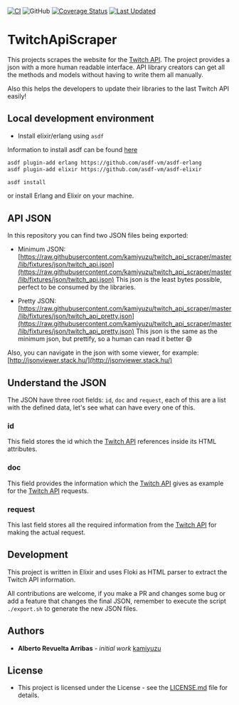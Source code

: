 [![CI](https://github.com/kamiyuzu/twitch_api_scraper/actions/workflows/elixir.yml/badge.svg)](https://github.com/kamiyuzu/twitch_api_scraper/actions/workflows/elixir.yml/badge.svg)
![GitHub](https://img.shields.io/github/license/kamiyuzu/twitch_api_scraper)
[![Coverage Status](https://coveralls.io/repos/github/kamiyuzu/twitch_api_scraper/badge.svg?branch=main)](https://coveralls.io/github/kamiyuzu/twitch_api_scraper?branch=main)
[![Last Updated](https://img.shields.io/github/last-commit/kamiyuzu/twitch_api_scraper.svg)](https://github.com/kamiyuzu/twitch_api_scraper/commits/main)

# TwitchApiScraper

This projects scrapes the website for the [Twitch API](https://dev.twitch.tv/docs/api/reference). The project provides a json with a more human readable interface. API library creators can get all the methods and models without having to write them all manually.

Also this helps the developers to update their libraries to the last Twitch API easily!

## Local development environment

- Install elixir/erlang using `asdf`

Information to install asdf can be found [here](https://github.com/asdf-vm/asdf)

```bash
asdf plugin-add erlang https://github.com/asdf-vm/asdf-erlang
asdf plugin-add elixir https://github.com/asdf-vm/asdf-elixir
```

```bash
asdf install
```

or install Erlang and Elixir on your machine.

## API JSON

In this repository you can find two JSON files being exported:

- Minimum JSON: [https://raw.githubusercontent.com/kamiyuzu/twitch_api_scraper/master/lib/fixtures/json/twitch_api.json](https://raw.githubusercontent.com/kamiyuzu/twitch_api_scraper/master/lib/fixtures/json/twitch_api.json)
  This json is the least bytes possible, perfect to be consumed by the libraries.

- Pretty JSON: [https://raw.githubusercontent.com/kamiyuzu/twitch_api_scraper/master/lib/fixtures/json/twitch_api_pretty.json](https://raw.githubusercontent.com/kamiyuzu/twitch_api_scraper/master/lib/fixtures/json/twitch_api_pretty.json)
  This json is the same as the minimum json, but prettify, so a human can read it better 😄

Also, you can navigate in the json with some viewer, for example: [http://jsonviewer.stack.hu/](http://jsonviewer.stack.hu/)

## Understand the JSON

The JSON have three root fields: `id`, `doc` and `request`, each of this are a list with the defined data, let's see what can have every one of this.

### id

This field stores the id which the [Twitch API](https://dev.twitch.tv/docs/api/reference) references inside its HTML attributes.

### doc

This field provides the information which the [Twitch API](https://dev.twitch.tv/docs/api/reference) gives as example for the [Twitch API](https://dev.twitch.tv/docs/api/reference) requests.

### request

This last field stores all the required information from the [Twitch API](https://dev.twitch.tv/docs/api/reference) for making the actual request.

## Development

This project is written in Elixir and uses Floki as HTML parser to extract the Twitch API information.

All contributions are welcome, if you make a PR and changes some bug or add a feature that changes the final JSON, remember to execute the script `./export.sh` to generate the new JSON files.

## Authors

* **Alberto Revuelta Arribas** - *initial work* [kamiyuzu](https://github.com/kamiyuzu)

## License

* This project is licensed under the License - see the [LICENSE.md](LICENSE.md) file for details.

